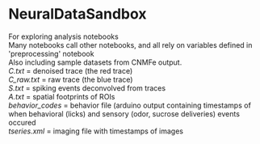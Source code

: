 # NeuralDataSandbox
For exploring analysis notebooks  
Many notebooks call other notebooks, and all rely on variables defined in 'preprocessing' notebook  
Also including sample datasets from CNMFe output.  
*C.txt* = denoised trace (the red trace)  
*C_raw.txt* = raw trace (the blue trace)  
*S.txt* = spiking events deconvolved from traces  
*A.txt* = spatial footprints of ROIs  
*behavior_codes* = behavior file (arduino output containing timestamps of when behavioral (licks) and sensory (odor, sucrose deliveries) events occured  
*tseries.xml* = imaging file with timestamps of images  
